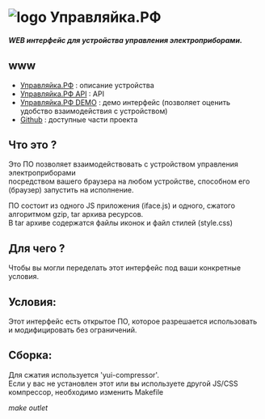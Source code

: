 # ![logo](http://xn--80aaf2afeziz9j.xn--p1ai/images/logo.png) Управляйка.РФ

#### _WEB интерфейс для устройства управления электроприборами._

## www
 * [Управляйка.РФ](http://xn--80aaf2afeziz9j.xn--p1ai/) : описание устройства
 * [Управляйка.РФ API](http://xn--80aaf2afeziz9j.xn--p1ai/api/) : API
 * [Управляйка.РФ DEMO](http://xn--80aaf2afeziz9j.xn--p1ai/demo_interface/) : демо интерфейс (позволяет оценить удобство взаимодействия с устройством)
 * [Github](https://github.com/hg-pavlov/) : доступные части проекта

## Что это ?

 Это ПО позволяет взаимодействовать с устройством управления электроприборами <br />
 посредством вашего браузера на любом устройстве, способном его (браузер) запустить на исполнение.

 ПО состоит из одного JS приложения (iface.js) и одного, сжатого алгоритмом gzip, tar архива ресурсов. <br />
 В tar архиве содержатся файлы иконок и файл стилей (style.css)

## Для чего ?

 Чтобы вы могли переделать этот интерфейс под ваши конкретные условия.

## Условия:

 Этот интерфейс есть открытое ПО, которое разрешается использовать и модифицировать без ограничений.	


## Сборка:

 Для сжатия используется 'yui-compressor'. <br />
 Если у вас не установлен этот или вы используете другой JS/CSS компрессор, необходимо изменить Makefile

 _make outlet_
